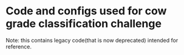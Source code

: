 # Code and configs used for cow grade classification challenge

Note: this contains legacy code(that is now deprecated) intended for reference.